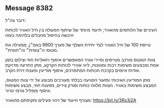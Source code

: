 ## Message 8382

דובר צה"ל:

העיניים של הלוחמים מהאוויר; תיעוד מיוחד של שיתוף הפעולה בין חיל האוויר לכוחות היבשה בחיסול מחבלים בלחימה בעזה

טייסת 100 של חיל האוויר לצד יחידת השלף של מערך 9900 באמ״ן, מפעילה את מטוסי ה״צופית״ וה״חופית״.

צוות המטוס מורכב מטייסים וסיירי אוויר המאפשרים איסוף ויזואליות חוזי וצילום בזמן אמת ומבצעים משימות רבות ומגוונות, ליווי אווירי לכוחות הקרקע, מתן התרעה מדויקת אודות איומים בקרבת הכוחות המתמרנים, איסוף מודיעין ופענוח זירת הקרב. 

מתן המודיעין האיכותי ומזעור הפגיעה בבלתי מעורבים מבוצע על ידי צוות המטוס, המבצע משימות באוויר. הצוות מלווה כוחות וסורק צירים, מפענח חוזי, מבצע משימות איסוף ומפליל גורמי טרור.

מצורף תיעוד של זיהוי פעילים ותקיפתם מהאוויר: https://bit.ly/3Rs3j2A

